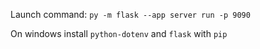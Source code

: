 Launch command: `py -m flask --app server run -p 9090`

On windows install `python-dotenv` and `flask` with `pip`
